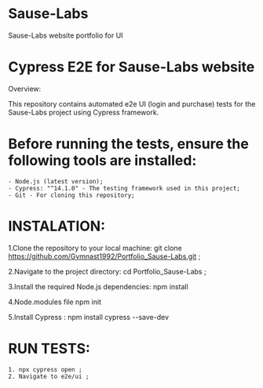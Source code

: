 # Sause-Labs
Sause-Labs website portfolio for UI

# Cypress E2E for Sause-Labs website

Overview:

This repository contains automated e2e UI (login and purchase) tests for the Sause-Labs project using Cypress framework.  

# Before running the tests, ensure the following tools are installed:

    - Node.js (latest version);
    - Cypress: "^14.1.0" - The testing framework used in this project;
    - Git - For cloning this repository;

# INSTALATION:

1.Clone the repository to your local machine:
   git clone https://github.com/Gymnast1992/Portfolio_Sause-Labs.git ;

2.Navigate to the project directory:
   cd Portfolio_Sause-Labs ;

3.Install the required Node.js dependencies:
   npm install

4.Node.modules file
   npm init

5.Install Cypress :
   npm install cypress --save-dev


# RUN TESTS:

    1. npx cypress open ;
    2. Navigate to e2e/ui ;
